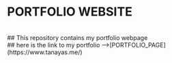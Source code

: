 # PORTFOLIO WEBSITE
<br>
## This repository contains my portfolio webpage
<br>
## here is the link to my portfolio -->[PORTFOLIO_PAGE](https://www.tanayas.me/)
